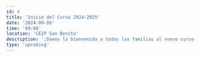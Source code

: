 ```yaml
---
id: 4
title: 'Inicio del Curso 2024-2025'
date: '2024-09-08'
time: '09:00'
location: 'CEIP San Benito'
description: '¡Damos la bienvenida a todas las familias al nuevo curso escolar!'
type: 'upcoming'
---
```

